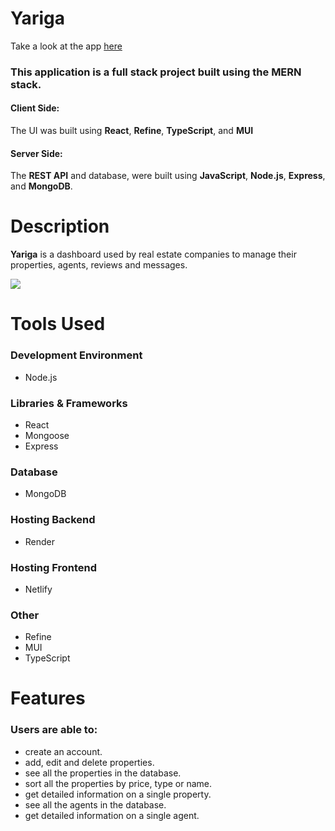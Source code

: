 # Yariga 

Take a look at the app [here](https://real-estate-admin-dashboard.netlify.app/)

### This application is a full stack project built using the **MERN** stack.

#### Client Side:
The UI was built using **React**, **Refine**, **TypeScript**, and **MUI**

#### Server Side:
The **REST API** and database, were built using **JavaScript**, **Node.js**, **Express**, and **MongoDB**.

# Description
**Yariga** is a dashboard used by real estate companies to manage their properties, agents, reviews and messages.

<kbd>
<img src="images-readme/img1.png"/>
</kbd>


# Tools Used

### Development Environment
* Node.js

### Libraries & Frameworks
* React 
* Mongoose
* Express 

### Database
* MongoDB

### Hosting Backend
* Render

### Hosting Frontend
* Netlify

### Other
* Refine
* MUI
* TypeScript

# Features

### Users are able to:

* create an account.
* add, edit and delete properties.
* see all the properties in the database.
* sort all the properties by price, type or name.
* get detailed information on a single property.
* see all the agents in the database.
* get detailed information on a single agent.

</body>

